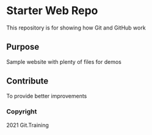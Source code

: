 # Starter Web Repo

This repository is for showing how Git and GitHub work

## Purpose

Sample website with plenty of files for demos

## Contribute

To provide better improvements

### Copyright

2021 Git.Training